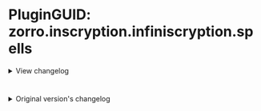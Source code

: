 # PluginGUID: zorro.inscryption.infiniscryption.spells

<details>
<summary>View changelog</summary>

## 1.2.4 (1/16/2024)
- Fixed Blood-costing spell cards not being playable even when there are sufficient sacrifices and targets

## 1.2.3 (12/24/2023)
- Queued spell cards can now be prevented from being played by patching Opponent.QueuedCardIsBlocked
- Made UpdateStatsSpellDisplay and UpdatePlayableStatsSpellDisplay public

## 1.2.2 (12/3/2023)
- Fixed stat spell cards' health not being coloured correctly during battle
- Opponent stat spell cards now reveal their stats when played
- Queued stat spell cards now reveal their stats when moused over
- Adjusted when the target icons created by opponent target spells disappear

## 1.2.1 (11/29/2023)
- Mousing over a stat spell card will reveal the card's stats

## 1.2.0 (11/16/2023)
- Rewrote stat spell logic to -hopefully- be quicker/less laggy
- Added Instant Global Spells, which replicate the original global spell behaviour (played immediately on selection)
- Added SetInstaGlobalSpell() and SetInstaGlobalSpellStats()
- Tweaked Spell stat icon descriptions to differentiate between instant and regular Global Spells

## 1.1.3 (9/28/2023)
- Fixed a few typos
- Fixed example sigils activating incorrectly when attached to non-Spell cards
- Added helper extension AbilityInfo.SetCanMerge() for controlling whether sigils should be transferrable or not - true by default
- Added new config AllowCardMerge for controlling whether spell cards can gain or transfer sigils - true by default
- Tweaked Act 2 descriptions for Targeted and Global Spells.

## 1.1.2 (6/1/2023)
- Fixed Spells not working correctly in Act 2

## 1.1.1 (5/20/2023)
- Fixed Give Stats giving the wrong stats

## 1.1.0 (2/4/2023)
- Added opponent support for spell cards and all built-in sigils
- Added Global Spell support for ability 'Gain Control'
- Fixed Targeted Spells always being playable if they have the ability Brittle
- Fixed Targeted Spells double targeting the left adjacent slot while possessing Split Strike
- Fixed Targeted Spells that cost Blood softlocking due to no valid targets existing after sacrifices
- Reduced how long 'Gain Control' takes to finish moving a card
- 'Attack Down' can no longer be used on cards with 0 Power

## 1.0.0 (1/28/2023)
- Added 3 new sigils: Give Stats, Give Sigils, Give Stats and Sigils
- Added 4 new cards: Soul Without a Body, Body Without a Soul, Desire, Hope
- Added new compatibility to some sigils so they work with regular cards and global spell cards
- Changed artwork for spell card backgrounds
- Changed artwork for Direct Heal
- Fixed artwork appearing blurry in-game
- Spell cards no longer force the player to play them if selected
- Minor code optimisations
- Minor changes to some dialogue
</details>

#

<details>
<summary>Original version's changelog</summary>

## 2.0.1
- A final message from DivisionByZorro

## 2.0.0
- Updated documentation for Kaycee's Mod API and required that API as a dependency.

## 1.2.7
- Added pixel icons for compatibility with GBC mode

## 1.2.6
- Prevented the game from soft locking if you back out of casting a spell partway through sacrificing creatures.

## 1.2.5
- Fixed texture loading defect to prevent crashes when spell cards appear in certain situations for the first time.
- Updated mod to have a dependency on the unofficial patch as opposed to the standalone visually stackable sigils mod.

## 1.2.4
- Added the fishhook sigil

## 1.2.3
- Bad manifest.json. My bad. :(

## 1.2.2
- Updated to be dependent on the Stackable Sigils mod. This makes spell creation with modular sigils far more user friendly.

## 1.2.1
- Fixed defect with Attack Up and Attack Down where they were not properly attaching to cards.
- Fixed defect where sometimes creatures could not be played after casting targeted spells.
- Added more example cards to the pool.

## 1.2.0
- Added targeting logic for targeting spells. They will now only allow you to select valid targets.
- Added support for split strike, tri strike, and all strike
- Added modular, stackable sigils for spell creation.

## 1.1.0
- Added support for targeted spells.
- Fixed card animations

## 1.0.0
- Initial version. Adds global spells.
</details>
